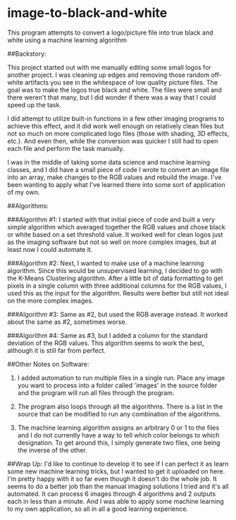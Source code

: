 # image-to-black-and-white
This program attempts to convert a logo/picture file into true black and white using a machine learning algorithm

##Backstory:

This project started out with me manually editing some small logos for another project. I was cleaning up edges and removing those random off-white artifacts you see in the whitespace of low quality picture files. The goal was to make the logos true black and white. The files were small and there weren't that many, but I did wonder if there was a way that I could speed up the task.

I did attempt to utilize built-in functions in a few other imaging programs to achieve this effect, and it did work well enough on relatively clean files but not so much on more complicated logo files (those with shading, 3D effects, etc.). And even then, while the conversion was quicker I still had to open each file and perform the task manually.

I was in the middle of taking some data science and machine learning classes, and I did have a small piece of code I wrote to convert an image file into an array, make changes to the RGB values and rebuild the image. I've been wanting to apply what I've learned there into some sort of application of my own.

##Algorithms:

###Algorithm #1:
I started with that initial piece of code and built a very simple algorithm which averaged together the RGB values and chose black or white based on a set threshold value. It worked well for clean logos just as the imaging software but not so well on more complex images, but at least now I could automate it.

###Algorithm #2:
Next, I wanted to make use of a machine learning algorithm. Since this would be unsupervised learning, I decided to go with the K-Means Clustering algorithm. After a little bit of data formatting to get pixels in a single column with three additional columns for the RGB values, I used this as the input for the algorithm. Results were better but still not ideal on the more complex images.

###Algorithm #3:
Same as #2, but used the RGB average instead. It worked about the same as #2, sometimes worse.

###Algorithm #4:
Same as #3, but I added a column for the standard deviation of the RGB values. This algorithm seems to work the best, although it is still far from perfect.

##Other Notes on Software:

1. I added automation to run multiple files in a single run. Place any image you want to process into a folder called 'images' in the source folder and the program will run all files through the program.

2. The program also loops through all the algorithms. There is a list in the source that can be modified to run any combination of the algorithms.

3. The machine learning algorithm assigns an arbitrary 0 or 1 to the files and I do not currently have a way to tell which color belongs to which designation. To get around this, I simply generate two files, one being the inverse of the other.

##Wrap Up:
I'd like to continue to develop it to see if I can perfect it as learn some new machine learning tricks, but I wanted to get it uploaded on here. I'm pretty happy with it so far even though it doesn't do the whole job. It seems to do a better job than the manual imaging solutions I tried and it's all automated. It can process 6 images through 4 algorithms and 2 outputs each in less than a minute. And I was able to apply some machine learning to my own application, so all in all a good learning experience.
